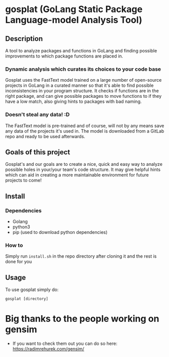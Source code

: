 # gosplat (GoLang Static Package Language-model Analysis Tool)
## Description
A tool to analyze packages and functions in GoLang and finding possible improvements to which package functions are placed in.

### Dynamic analysis which curates its choices to your code base
Gosplat uses the FastText model trained on a large number of open-source projects in GoLang in a curated manner so that it's able to find possible inconsistencies in your program structure. It checks if functions are in the right package, and can give possible packages to move functions to if they have a low match, also giving hints to packages with bad naming.

### Doesn't steal any data! :D
The FastText model is pre-trained and of course, will not by any means save any data of the projects it's used in. The model is downloaded from a GitLab repo and ready to be used afterwards.

## Goals of this project
Gosplat's and our goals are to create a nice, quick and easy way to analyze possible holes in your/your team's code structure. It may give helpful hints which can aid in creating a more maintainable environment for future projects to come!

## Install
### Dependencies
 - Golang
 - python3
 - pip (used to download python dependencies)
### How to
Simply run `install.sh` in the repo directory after cloning it and the rest is done for you

## Usage
To use gosplat simply do:
```
gosplat [directory]
```

# Big thanks to the people working on gensim
 - If you want to check them out you can do so here: https://radimrehurek.com/gensim/

